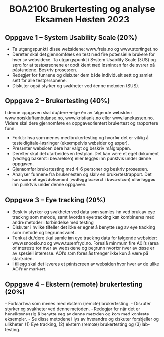 <h1 align='center'>
  BOA2100 Brukertesting og analyse Eksamen Høsten 2023
</h1>

<h2>Oppgave 1 – System Usability Scale (20%)</h2>
<ul>
  <li>
    Ta utgangspunkt i disse websidene: www.freia.no og www.stortinget.no
  </li>
  <li>
  Deretter skal det gjennomføres en test med fire potensielle brukere for hver av websidene. Ta utgangspunkt i System Usability Scale (SUS) og sørg for at testpersonene er godt kjent med løsningen før de svarer på   
  påstandene. Beskriv prosessen.
  </li>
  <li>
    Redegjør for funnene og diskuter dem både individuelt sett og samlet sett for alle testpersonene.
  </li>
  <li>
    Diskuter også styrker og svakheter ved denne metoden (SUS).
  </li>
</ul>

<h2>Oppgave 2 – Brukertesting (40%)</h2>
I denne oppgaven skal du/dere velge én av følgende websider: www.norskluftambulanse.no,
www.kristiania.no eller www.lanekassen.no. Videre skal dere gjennomføre en oppgaveorientert
brukertest og rapportere funn.
<ul>
  <li>
    Forklar hva som menes med brukertesting og hvorfor det er viktig å teste digitale-løsninger (eksempelvis websider og apper).
  </li>
  <li>
    Presenter websiden dere har valgt og beskriv målgruppen.
  </li>
  <li>
    Deretter skal det utarbeides en testplan. Det kan være et eget dokument (vedlegg bakerst i bevarelsen) eller legges inn punktvis under denne oppgaven.
  </li>
  <li>
    Gjennomfør brukertesting med 4-6 personer og beskriv prosessen.
  </li>
  <li>
    Analyser funnene fra brukertesten og skriv en brukertestrapport. Det kan være et eget dokument (vedlegg bakerst i bevarelsen) eller legges inn punktvis under denne oppgaven.
  </li>

</ul>

<h2>Oppgave 3 – Eye tracking (20%)</h2>
<ul>
  <li>
    Beskriv styrker og svakheter ved data som samles inn ved bruk av eye tracking som metode, samt hvordan eye tracking kan kombineres med andre metoder i forbindelse med testing.
  </li>
  <li>
    Diskuter i hvilke tilfeller det ikke er egnet å benytte seg av eye tracking som metode og begrunnsvaret.
  </li>
  <li>
    Tenk at du/dere skal samle inn eye tracking data for følgende websider: www.snooslo.no og www.tusenfryd.no. Foreslå minimum fire AOI’s (area of interest) for hver av websidene og begrunn hvorfor hver av disse er av         spesiell interesse. AOI’s som foreslås trenger ikke kun å være på startsiden.
  </li>
  <li>
    I tillegg skal det leveres et printscreen av websiden hvor hver av de ulike AOI’s er markert.
  </li>
</ul>

<h2>Oppgave 4 – Ekstern (remote) brukertesting (20%)</h2>
- Forklar hva som menes med ekstern (remote) brukertesting.
- Diskuter styrker og svakheter ved denne metoden.
- Redegjør for når det er hensiktsmessig å benytte seg av denne metoden og kom med konkrete eksempler.
- Se disse metodene i lys av hverandre og diskuter forskjeller og ulikheter: (1) Eye tracking, (2) ekstern (remote) brukertesting og (3) lab-testing.
